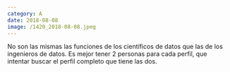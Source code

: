 ```yaml
--- 
category: A 
date: 2018-08-08 
image: /1420_2018-08-08.jpeg 
--- 
```


No son las mismas las funciones de los científicos de datos que las de los ingenieros de datos. Es mejor tener 2 personas para cada perfil, que intentar buscar el perfil completo que tiene las dos.